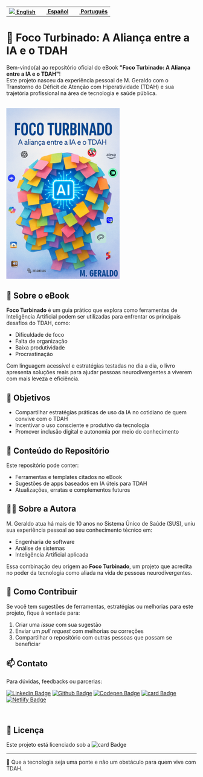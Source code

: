<p align="right">

<table>
<tr>
<td><a href="README_eng.md"><img src="https://github.com/mggcode/mggcode/blob/main/image/us-flag.png?raw=true" height="15"><strong> English</strong></a></td>
<td><a href="README_es.md"><img src="https://github.com/mggcode/mggcode/blob/main/image/sp_flag.png?raw=true" width="15" height="10"><strong> Español</strong></a></td>
<td><a href="README.md"><img src="https://github.com/mggcode/mggcode/blob/main/image/br-flag.png?raw=true" width="15" height="15"><strong> Português</strong></a></td>
</tr>
</table>

</p>

# 📘 Foco Turbinado: A Aliança entre a IA e o TDAH

Bem-vindo(a) ao repositório oficial do eBook **"Foco Turbinado: A Aliança entre a IA e o TDAH"**!  
Este projeto nasceu da experiência pessoal de M. Geraldo com o Transtorno do Déficit de Atenção com Hiperatividade (TDAH) e sua trajetória profissional na área de tecnologia e saúde pública.

<br>

<img src="https://github.com/mggcode/focoTurbinado/blob/main/CapaEbookIA.png?raw=true" alt="Foco Turbinado"  width="300"  />

<br>

## 🌟 Sobre o eBook

**Foco Turbinado** é um guia prático que explora como ferramentas de Inteligência Artificial podem ser utilizadas para enfrentar os principais desafios do TDAH, como:

- Dificuldade de foco
- Falta de organização
- Baixa produtividade
- Procrastinação

Com linguagem acessível e estratégias testadas no dia a dia, o livro apresenta soluções reais para ajudar pessoas neurodivergentes a viverem com mais leveza e eficiência.

## 🎯 Objetivos

- Compartilhar estratégias práticas de uso da IA no cotidiano de quem convive com o TDAH
- Incentivar o uso consciente e produtivo da tecnologia
- Promover inclusão digital e autonomia por meio do conhecimento

## 📂 Conteúdo do Repositório

Este repositório pode conter:

- Ferramentas e templates citados no eBook
- Sugestões de apps baseados em IA úteis para TDAH
- Atualizações, erratas e complementos futuros

## 👩‍💻 Sobre a Autora

M. Geraldo atua há mais de 10 anos no Sistema Único de Saúde (SUS), uniu sua experiência pessoal ao seu conhecimento técnico em:

- Engenharia de software  
- Análise de sistemas  
- Inteligência Artificial aplicada

Essa combinação deu origem ao **Foco Turbinado**, um projeto que acredita no poder da tecnologia como aliada na vida de pessoas neurodivergentes.

## 🚀 Como Contribuir

Se você tem sugestões de ferramentas, estratégias ou melhorias para este projeto, fique à vontade para:

1. Criar uma *issue* com sua sugestão
2. Enviar um *pull request* com melhorias ou correções
3. Compartilhar o repositório com outras pessoas que possam se beneficiar

## 📫 Contato

Para dúvidas, feedbacks ou parcerias:

[![Linkedin Badge](https://img.shields.io/badge/-LinkedIn-blue?style=social-square&logo=Linkedin&logoColor=white&link=https://www.linkedin.com/in/marta-geraldo/)](https://www.linkedin.com/in/marta-geraldo/)
 [![Github Badge](https://img.shields.io/badge/GitHub--000?style=social&logo=Github&logoColor=&link=https://github.com/martageraldo)](https://github.com/martageraldo)
[![Codepen Badge](https://img.shields.io/badge/-Codepen-black?style=social-square&logo=Codepen&logoColor=white&link=https://codepen.io/martageraldo)](https://codepen.io/martageraldo)
[![card Badge](https://img.shields.io/badge/ProtonMail-8B89CC?style=social-square&logo=protonmail&logoColor=white)](mailto:mggeraldo@protonmail.com) 
[![Netlify Badge](https://img.shields.io/badge/netlify-%23000000.svg?style=social-square&logo=netlify&logoColor=#00C7B7)](https://martageraldo.netlify.app/)

<br>




## 📄 Licença

Este projeto está licenciado sob a  ![card Badge](https://img.shields.io/badge/License-MIT-blue.svg)

---

🧠 Que a tecnologia seja uma ponte e não um obstáculo para quem vive com TDAH.







